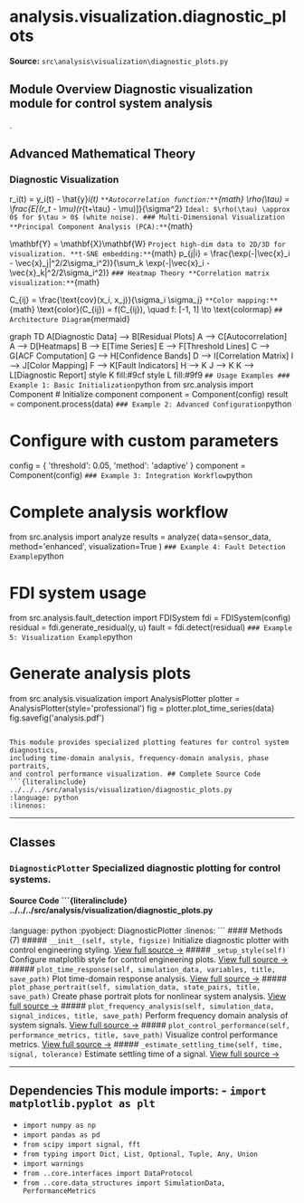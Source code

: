 # analysis.visualization.diagnostic_plots

**Source:** `src\analysis\visualization\diagnostic_plots.py`

## Module Overview Diagnostic visualization module for control system analysis

.

## Advanced Mathematical Theory

### Diagnostic Visualization


r_i(t) = y_i(t) - \hat{y}_i(t)
``` **Autocorrelation function:** ```{math}
\rho(\tau) = \frac{E[(r_t - \mu)(r_{t+\tau} - \mu)]}{\sigma^2}
``` Ideal: $\rho(\tau) \approx 0$ for $\tau > 0$ (white noise). ### Multi-Dimensional Visualization **Principal Component Analysis (PCA):** ```{math}

\mathbf{Y} = \mathbf{X}\mathbf{W}
``` Project high-dim data to 2D/3D for visualization. **t-SNE embedding:** ```{math}
p_{j|i} = \frac{\exp(-\|\vec{x}_i - \vec{x}_j\|^2/2\sigma_i^2)}{\sum_k \exp(-\|\vec{x}_i - \vec{x}_k\|^2/2\sigma_i^2)}
``` ### Heatmap Theory **Correlation matrix visualization:** ```{math}

C_{ij} = \frac{\text{cov}(x_i, x_j)}{\sigma_i \sigma_j}
``` **Color mapping:** ```{math}
\text{color}(C_{ij}) = f(C_{ij}), \quad f: [-1, 1] \to \text{colormap}
``` ## Architecture Diagram ```{mermaid}

graph TD A[Diagnostic Data] --> B[Residual Plots] A --> C[Autocorrelation] A --> D[Heatmaps] B --> E[Time Series] E --> F[Threshold Lines] C --> G[ACF Computation] G --> H[Confidence Bands] D --> I[Correlation Matrix] I --> J[Color Mapping] F --> K[Fault Indicators] H --> K J --> K K --> L[Diagnostic Report] style K fill:#9cf style L fill:#9f9
``` ## Usage Examples ### Example 1: Basic Initialization ```python
from src.analysis import Component # Initialize component
component = Component(config)
result = component.process(data)
``` ### Example 2: Advanced Configuration ```python
# Configure with custom parameters

config = { 'threshold': 0.05, 'method': 'adaptive'
}
component = Component(config)
``` ### Example 3: Integration Workflow ```python
# Complete analysis workflow
from src.analysis import analyze results = analyze( data=sensor_data, method='enhanced', visualization=True
)
``` ### Example 4: Fault Detection Example ```python
# FDI system usage

from src.analysis.fault_detection import FDISystem fdi = FDISystem(config)
residual = fdi.generate_residual(y, u)
fault = fdi.detect(residual)
``` ### Example 5: Visualization Example ```python
# Generate analysis plots
from src.analysis.visualization import AnalysisPlotter plotter = AnalysisPlotter(style='professional')
fig = plotter.plot_time_series(data)
fig.savefig('analysis.pdf')
```

This module provides specialized plotting features for control system diagnostics,
including time-domain analysis, frequency-domain analysis, phase portraits,
and control performance visualization. ## Complete Source Code ```{literalinclude} ../../../src/analysis/visualization/diagnostic_plots.py
:language: python
:linenos:
```

---

## Classes

### `DiagnosticPlotter` Specialized diagnostic plotting for control systems.

#### Source Code ```{literalinclude} ../../../src/analysis/visualization/diagnostic_plots.py
:language: python
:pyobject: DiagnosticPlotter
:linenos:
``` #### Methods (7) ##### `__init__(self, style, figsize)` Initialize diagnostic plotter with control engineering styling. [View full source →](#method-diagnosticplotter-__init__) ##### `_setup_style(self)` Configure matplotlib style for control engineering plots. [View full source →](#method-diagnosticplotter-_setup_style) ##### `plot_time_response(self, simulation_data, variables, title, save_path)` Plot time-domain response analysis. [View full source →](#method-diagnosticplotter-plot_time_response) ##### `plot_phase_portrait(self, simulation_data, state_pairs, title, save_path)` Create phase portrait plots for nonlinear system analysis. [View full source →](#method-diagnosticplotter-plot_phase_portrait) ##### `plot_frequency_analysis(self, simulation_data, signal_indices, title, save_path)` Perform frequency domain analysis of system signals. [View full source →](#method-diagnosticplotter-plot_frequency_analysis) ##### `plot_control_performance(self, performance_metrics, title, save_path)` Visualize control performance metrics. [View full source →](#method-diagnosticplotter-plot_control_performance) ##### `_estimate_settling_time(self, time, signal, tolerance)` Estimate settling time of a signal. [View full source →](#method-diagnosticplotter-_estimate_settling_time)

---

## Dependencies This module imports: - `import matplotlib.pyplot as plt`

- `import numpy as np`
- `import pandas as pd`
- `from scipy import signal, fft`
- `from typing import Dict, List, Optional, Tuple, Any, Union`
- `import warnings`
- `from ..core.interfaces import DataProtocol`
- `from ..core.data_structures import SimulationData, PerformanceMetrics`
